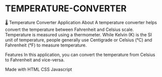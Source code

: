 # TEMPERATURE-CONVERTER
🌡️ Temperature Converter Application
About
A temperature converter helps convert the temperature between Fahrenheit and Celsius scale. Temperature is measured using a thermometer. While Kelvin (K) is the SI unit of temperature, people generally use Centigrade or Celsius (°C) and Fahrenheit (°F) to measure temperature.

Features
In this application, you can convert the temperature from Celsius to Fahrenheit and vice-versa.

Made with
HTML	CSS	Javascript
